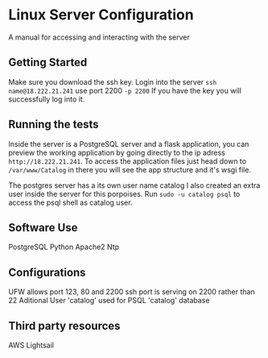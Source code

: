 # Linux Server Configuration
A manual for accessing  and interacting with the server

## Getting Started


Make sure you download the ssh  key.
Login into the server `ssh name@18.222.21.241` use port 2200 `-p 2200`
If you have the key you will successfully log into it.



## Running the tests
Inside the server is a PostgreSQL server and a flask application, you can preview the working application by going directly to the ip adress `http://18.222.21.241`. To access the application files just head down to `/var/www/Catalog` in there you will see the app structure and it's wsgi file.

The postgres server has a its own user name catalog I also created an extra user inside the server for this porpoises. Run `sudo -u catalog psql`  to access the psql shell as catalog user.


## Software Use
PostgreSQL
Python 
Apache2 
Ntp

## Configurations
UFW allows port 123, 80 and 2200
ssh port is serving on 2200 rather than 22
Aditional User 'catalog' used for PSQL 'catalog' database



## Third party resources
AWS Lightsail
